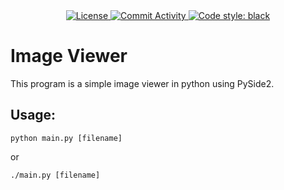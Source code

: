 <div align=center>
  <a href="https://github.com/N1nj4R8/ImageViewer/blob/main/LICENSE.md">
    <img alt='License' src="https://img.shields.io/github/license/N1nj4R8/ImageViewer">
  </a>
  <a href="https://github.com/N1nj4R8/ImageViewer">
    <img alt='Commit Activity' src="https://img.shields.io/github/commit-activity/m/N1nj4R8/ImageViewer">
  </a>
  <a href="https://github.com/N1njaR8/ImageViewer">
    <img alt="Code style: black" src="https://img.shields.io/badge/code%20style-black-000000.svg">
  </a>
</div>

# Image Viewer
This program is a simple image viewer in python using PySide2.

## Usage:
```shell
python main.py [filename]
```
or

```shell
./main.py [filename]
```
